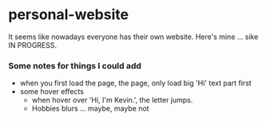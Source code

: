 # personal-website
It seems like nowadays everyone has their own website. Here's mine ... sike IN PROGRESS.

### Some notes for things I could add
- when you first load the page, the page, only load big 'Hi' text part first
- some hover effects
  - when hover over 'Hi, I'm Kevin.', the letter jumps.
  - Hobbies blurs ... maybe, maybe not

  
